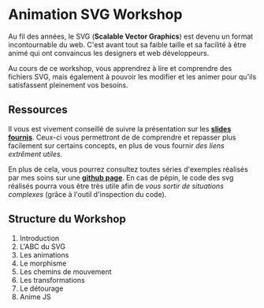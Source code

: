# Animation SVG Workshop

Au fil des années, le SVG (**Scalable Vector Graphics**) est devenu un format incontournable du web. C'est avant tout sa faible taille et sa facilité à être animé qui ont convaincus les designers et web développeurs.

Au cours de ce workshop, vous apprendrez à lire et comprendre des fichiers SVG, mais également à pouvoir les modifier et les animer pour qu'ils satisfassent pleinement vos besoins.

## Ressources 

Il vous est vivement conseillé de suivre la présentation sur les **[slides fournis](https://docs.google.com/presentation/d/1Ogi6gAtU7whADbwcTGsIx-EcNW1fClgrx6vYwYAB0Qc/edit?usp=sharing)**. Ceux-ci vous permettront de de comprendre et repasser plus facilement sur certains concepts, en plus de vous fournir *des liens extrêment utiles*.

En plus de cela, vous pourrez consultez toutes séries d'exemples réalisés par mes soins sur une **[github page](https://olivierk95.github.io/animations_svg/pages/abc.html)**. En cas de pépin, le code des svg réalisés pourra vous être très utile afin de *vous sortir de situations complexes* (grâce à l'outil d'inspection du code).

## Structure du Workshop

1. Introduction
2. L'ABC du SVG
3. Les animations
4. Le morphisme
5. Les chemins de mouvement
6. Les transformations
7. Le détourage
8. Anime JS
